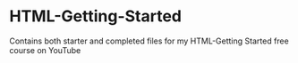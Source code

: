 # HTML-Getting-Started
Contains both starter and completed files for my HTML-Getting Started free course on YouTube
